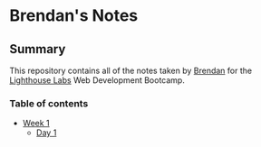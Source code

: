 # Brendan's Notes

## Summary
This repository contains all of the notes taken by [Brendan](https://github.com/wizbren) for the [Lighthouse Labs](https://www.lighthouselabs.ca/en) Web Development Bootcamp.

### Table of contents

- [Week 1](/Week_1)
  - [Day 1](/Week_1/Day_1)
